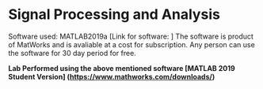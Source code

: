 # Signal Processing and Analysis

Software used: MATLAB2019a [Link for software: ]
The software is product of MatWorks and is avaliable at a cost for subscription. Any person can use the software for 30 day period for free.

<b> Lab Performed using the above mentioned software [MATLAB 2019 Student Version] (https://www.mathworks.com/downloads/) </b>

